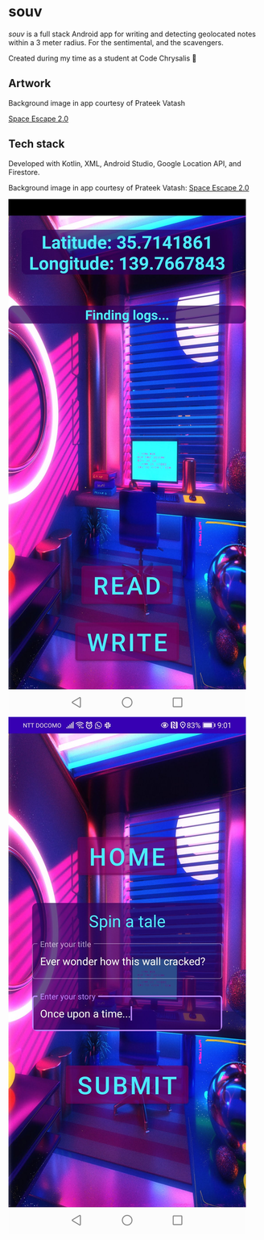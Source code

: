 # souv

*souv* is a full stack Android app for writing and detecting geolocated notes within a 3 meter radius. For the sentimental, and the scavengers.

Created during my time as a student at Code Chrysalis 🦋

## Artwork

Background image in app courtesy of Prateek Vatash

[Space Escape 2.0](https://www.behance.net/gallery/77056769/Space-Escape-20)

## Tech stack

Developed with Kotlin, XML, Android Studio, Google Location API, and Firestore.

Background image in app courtesy of Prateek Vatash: [Space Escape 2.0](https://www.behance.net/gallery/77056769/Space-Escape-20)

![Home](https://github.com/heysivani/souv/blob/master/screenshots/home.jpg)
![Write a note](https://github.com/heysivani/souv/blob/master/screenshots/write.jpg)
